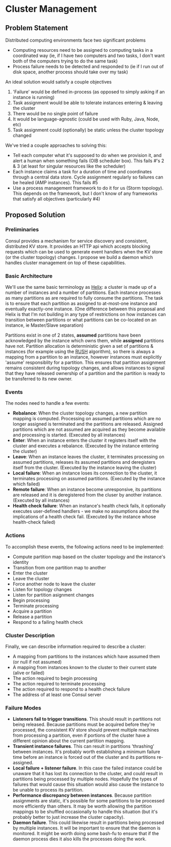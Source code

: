 # Cluster Management

## Problem Statement

Distributed computing environments face two significant problems

* Computing resources need to be assigned to computing tasks in a coordinated way (ie, if I have two computers and two tasks, I don't want both of the computers trying to do the same task)
* Process failure needs to be detected and responded to (ie if I run out of disk space, another process should take over my task)

An ideal solution would satisfy a couple objectives

1. 'Failure' would be defined in-process (as opposed to simply asking if an instance is running)
2. Task assignment would be able to tolerate instances entering & leaving the cluster
3. There would be no single point of failure
4. It would be language-agnostic (could be used with Ruby, Java, Node, etc)
5. Task assignment could (optionally) be static unless the cluster topology changed

We've tried a couple approaches to solving this:

* Tell each computer what it's supposed to do when we provision it, and alert a human when something fails (OIB scheduler box).  This fails #'s 2 & 3 (at least for singular resources like the scheduler)
* Each instance claims a task for a duration of time and coordinates through a central data store.  Cycle assignment regularly so failures can be healed (AMP instances).  This fails #5
* Use a process management framework to do it for us (Storm topology).  This depends on the framework, but I don't know of any frameworks that satisfy all objectives (particularly #4)


## Proposed Solution

### Preliminaries

Consul provides a mechanism for service discovery and consistent, distributed KV store.  It provides an HTTP api which accepts blocking requests which can be used to generate event handlers when the KV store (or the cluster topology) changes.  I propose we build a daemon which handles cluster management on top of these capabilities.

### Basic Architecture

We'll use the same basic terminology as [Helix](http://helix.apache.org/Concepts.html): a cluster is made up of a number of instances and a number of partitions.  Each instance processes as many partitions as are required to fully consume the partitions.  The task is to ensure that each partition as assigned to at-most-one instance and eventually exactly-one instance.  (One difference between this proposal and Helix is that I'm not building in any type of restrictions on how instances can transition between partitions or what partitions can be co-located on an instance, ie Master/Slave separation)

Partitions exist in one of 2 states, __assumed__ partitions have been acknowledged by the instance which owns them, while __assigned__ partitions have not.  Partition allocation is deterministic given a set of partitions & instances (for example using the [RUSH](http://www.ssrc.ucsc.edu/media/papers/honicky-ipdps04.pdf) algorithm), so there is always a mapping from a partition to an instance, however instances must explicitly 'assume' responsiblity for a partition.  This ensures that partition assignment remains consistent during topology changes, and allows instances to signal that they have released ownership of a partition and the partition is ready to be transferred to its new owner.


### Events

The nodes need to handle a few events:
* __Rebalance__: When the cluster topology changes, a new partition mapping is computed.  Processing on assumed partitions which are no longer assigned is terminated and the partitions are released.  Assigned partitions which are not assumed are acquired as they become available and processing is started. (Executed by all instances)
* __Enter__: When an instance enters the cluster it registers itself with the cluster and executes a rebalance. (Executed by the instance entering the cluster)
* __Leave__: When an instance leaves the cluster, it terminates processing on assumed partitions, releases its assumed partitions and deregisters itself from the cluster. (Executed by the instance leaving the cluster)
* __Local failure__: When an instance loses its connection to the cluster, it terminates processing on assumed partitions. (Executed by the instance which failed)
* __Remote failure__: When an instance become unresponsive, its partitions are released and it is deregistered from the cluser by another instance. (Executed by all instances)
* __Health check failure__: When an instance's health check fails, it optionally executes user-defined handlers - we make no assumptions about the implications of a health check fail. (Executed by the instance whose health-check failed)


### Actions

To accomplish these events, the following actions need to be implemented:

* Compute partition map based on the cluster topology and the instance's identity
* Transition from one partition map to another
* Enter the cluster
* Leave the cluster
* Force another node to leave the cluster
* Listen for topology changes
* Listen for partition asignment changes
* Begin processing
* Terminate processing
* Acquire a partition
* Release a partition
* Respond to a failing health check


### Cluster Description

Finally, we can describe information required to describe a cluster:

* A mapping from partitions to the instances which have assumed them (or null if not assumed)
* A mapping from instances known to the cluster to their current state (alive or failed)
* The action required to begin processing
* The action required to terminate processing
* The action required to respond to a health check failure
* The address of at least one Consul server


### Failure Modes

* __Listeners fail to trigger transitions__.  This should result in partitions not being released.  Because partitions must be acquired before they're processed, the consistent KV store should prevent multiple machines from processing a partition, even if portions of the cluster have a different opinion about the current partition mapping.
* __Transient instance failures__.  This can result in partitions 'thrashing' between instances.  It's probably worth establishing a minimum failure time before an instance is forced out of the cluster and its partitions re-assigned.
* __Local failure + listener failure__.  In this case the failed instance could be unaware that it has lost its connection to the cluster, and could result in partitions being processed by multiple nodes.  Hopefully the types of failures that would cause this situation would also cause the instance to be unable to process its partition.
* __Performance discrepancy between instances__.  Because partition assignments are static, it's possible for some partitions to be processed more efficiently than others.  It may be worth allowing the partition mappings to be shuffled occasionally to handle this situation (but it's probably better to just increase the cluster capacity).
* __Daemon failure__.  This could likewise result in partitions being processed by multiple instances.  It will be important to ensure that the daemon is monitored.  It might be worth doing some bash-fu to ensure that if the daemon process dies it also kills the processes doing the work.